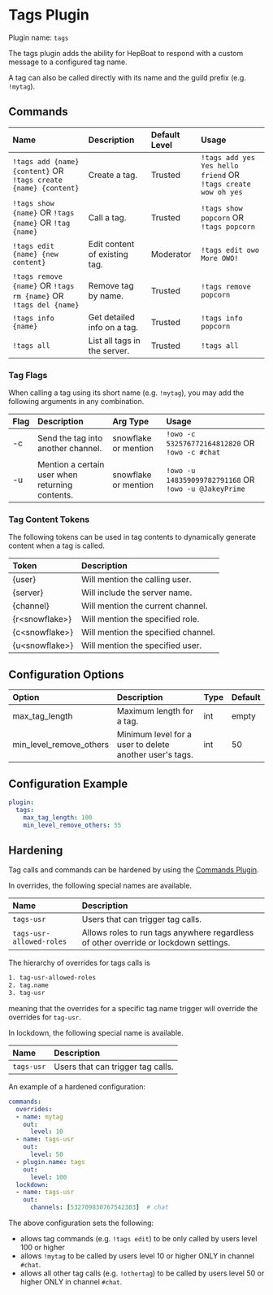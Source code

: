 # Tags Plugin

Plugin name: `tags`

The tags plugin adds the ability for HepBoat to respond with a custom message to a configured tag name.  

A tag can also be called directly with its name and the guild prefix (e.g. `!mytag`).

## Commands <a id="commands"></a>

| Name | Description | Default Level | Usage |
| :--- | :--- | :--- | :--- |
| `!tags add {name} {content}` OR `!tags create {name} {content}` | Create a tag. | Trusted | `!tags add yes Yes hello friend` OR `!tags create wow oh yes` |
| `!tags show {name}` OR `!tags {name}` OR `!tag {name}` | Call a tag. | Trusted | `!tags show popcorn`   OR `!tags popcorn` |
| `!tags edit {name} {new content}` | Edit content of existing tag. | Moderator | `!tags edit owo More OWO!` |
| `!tags remove {name}` OR `!tags rm {name}` OR `!tags del {name}` | Remove tag by name. | Trusted | `!tags remove popcorn` |
| `!tags info {name}` | Get detailed info on a tag. | Trusted | `!tags info popcorn` |
| `!tags all` | List all tags in the server. | Trusted | `!tags all` |

### Tag Flags
When calling a tag using its short name (e.g. `!mytag`), you may add the following arguments in any combination.

| Flag | Description | Arg Type | Usage |
| :--- | :--- | :--- |  :--- |
| -c | Send the tag into another channel. | snowflake or mention | `!owo -c 532576772164812820` OR `!owo -c #chat` |
| -u | Mention a certain user when returning contents. | snowflake or mention | `!owo -u 148359099782791168` OR `!owo -u @JakeyPrime` |

### Tag Content Tokens
The following tokens can be used in tag contents to dynamically generate content when a tag is called.

| Token | Description |
| :--- | :--- |
| {user} | Will mention the calling user. |
| {server} | Will include the server name. |
| {channel} | Will mention the current channel. |
| {r&lt;snowflake&gt;} | Will mention the specified role. |
| {c&lt;snowflake&gt;} | Will mention the specified channel. |
| {u&lt;snowflake&gt;} | Will mention the specified user. |

## Configuration Options

| Option | Description | Type | Default |
| :--- | :--- | :--- | :--- |
| max_tag_length | Maximum length for a tag. | int | empty |
| min_level_remove_others | Minimum level for a user to delete another user's tags. | int | 50 |

## Configuration Example

```yaml
plugin:
  tags:
    max_tag_length: 100
    min_level_remove_others: 55
```

## Hardening

Tag calls and commands can be hardened by using the [Commands Plugin](commands-plugin.md). 

In overrides, the following special names are available.

| Name | Description |
| :--- | :--- | 
| `tags-usr`| Users that can trigger tag calls. |
| `tags-usr-allowed-roles`| Allows roles to run tags anywhere regardless of other override or lockdown settings. |

The hierarchy of overrides for tags calls is
```txt
1. tag-usr-allowed-roles
2. tag.name
3. tag-usr
```
meaning that the overrides for a specific tag.name trigger will override the overrides for `tag-usr`.

In lockdown, the following special name is available.

| Name | Description |
| :--- | :--- | 
| `tags-usr`| Users that can trigger tag calls. |

An example of a hardened configuration:

```yaml
commands:
  overrides:
  - name: mytag
    out:
      level: 10
  - name: tags-usr
    out:
      level: 50
  - plugin.name: tags
    out:
      level: 100
  lockdown:
  - name: tags-usr
    out:
      channels: [532709830767542303]  # chat
```

The above configuration sets the following:
* allows tag commands (e.g. `!tags edit`) to be only called by users level 100 or higher
* allows `!mytag` to be called by users level 10 or higher ONLY in channel `#chat`.
* allows all other tag calls (e.g. `!othertag`) to be called by users level 50 or higher ONLY in channel `#chat`.

